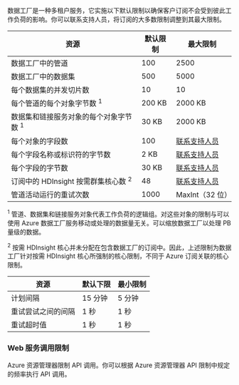 数据工厂是一种多租户服务，它实施以下默认限制以确保客户订阅不会受到彼此工作负荷的影响。你可以联系支持人员，将订阅的大多数限制调整到其最大限制。

**资源** | **默认限制** | **最大限制**
-------- | ------------- | -------------
数据工厂中的管道 | 100 | 2500
数据工厂中的数据集 | 500 | 5000
每个数据集的并发切片数 | 10 | 10
每个管道的每个对象字节数 <sup>1</sup> | 200 KB | 2000 KB
数据集和链接服务对象的每个对象字节数 <sup>1</sup> | 30 KB | 2000 KB
每个对象的字段数 | 100 | [联系支持人员](http://azure.microsoft.com/blog/2014/06/04/azure-limits-quotas-increase-requests/)
每个字段名称或标识符的字节数 | 2 KB | [联系支持人员](http://azure.microsoft.com/blog/2014/06/04/azure-limits-quotas-increase-requests/)
每个字段的字节数 | 30 KB | [联系支持人员](http://azure.microsoft.com/blog/2014/06/04/azure-limits-quotas-increase-requests/)
订阅中的 HDInsight 按需群集核心数 <sup>2</sup> | 48 | [联系支持人员](http://azure.microsoft.com/blog/2014/06/04/azure-limits-quotas-increase-requests/)
管道活动运行的重试次数 | 1000 | MaxInt（32 位）

<sup>1</sup> 管道、数据集和链接服务对象代表工作负荷的逻辑组。对这些对象的限制与可以使用 Azure 数据工厂服务移动或处理的数据量无关。可以缩放数据工厂以处理 PB 量级的数据。

<sup>2</sup> 按需 HDInsight 核心并未分配在包含数据工厂的订阅中。因此，上述限制为数据工厂针对按需 HDInsight 核心所强制的核心限制，不同于 Azure 订阅关联的核心限制。

**资源** | **默认下限** | **最小限制**
-------- | ------------------- | -------------
计划间隔 | 15 分钟 | 5 分钟
重试尝试之间的间隔 | 1 秒 | 1 秒
重试超时值 | 1 秒 | 1 秒

### Web 服务调用限制

Azure 资源管理器限制 API 调用。你可以根据 <!--[-->Azure 资源管理器 API 限制<!--](../articles/azure-subscription-service-limits.md#resource-group-limits)-->中规定的频率执行 API 调用。

<!---HONumber=71-->